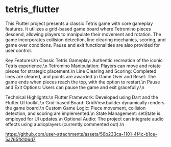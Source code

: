 # tetris_flutter

This Flutter project presents a classic Tetris game with core gameplay features. It utilizes a grid-based game board where Tetromino pieces descend, allowing players to manipulate their movement and rotation. The game incorporates collision detection, line clearing mechanics, scoring, and game over conditions. Pause and exit functionalities are also provided for user control.

Key Features:\n
Classic Tetris Gameplay: Authentic recreation of the iconic Tetris experience.\n
Tetromino Manipulation: Players can move and rotate pieces for strategic placement.\n
Line Clearing and Scoring: Completed lines are cleared, and points are awarded.\n
Game Over and Reset: The game ends when pieces reach the top, with the option to restart.\n
Pause and Exit Options: Users can pause the game and exit gracefully.\n

Technical Highlights:\n
Flutter Framework: Developed using Dart and the Flutter UI toolkit.\n
Grid-based Board: GridView.builder dynamically renders the game board.\n
Custom Game Logic: Piece movement, collision detection, and scoring are implemented.\n
State Management: setState is employed for UI updates.\n
Optional Audio: The project can integrate audio effects using audioplayers (currently commented out).\n

https://github.com/user-attachments/assets/56b233ca-1101-4f4c-b1ce-5a765f8106d7
